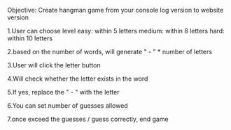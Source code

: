Objective: Create hangman game from your console log version to website version

1.User can choose level easy: within 5 letters medium: within 8 letters hard: within 10 letters

2.based on the number of words, will generate " - " * number of letters

3.User will click the letter button

4.Will check whether the letter exists in the word

5.If yes, replace the " - " with the letter

6.You can set number of guesses allowed

7.once exceed the guesses / guess correctly, end game